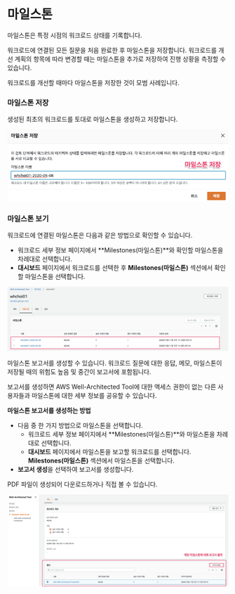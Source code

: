 # 마일스톤

마일스톤은 특정 시점의 워크로드 상태를 기록합니다.

워크로드에 연결된 모든 질문을 처음 완료한 후 마일스톤을 저장합니다. 워크로드를 개선 계획의 항목에 따라 변경할 때는 마일스톤을 추가로 저장하여 진행 상황을 측정할 수 있습니다.

워크로드를 개선할 때마다 마일스톤을 저장한 것이 모범 사례입니다.

### 마일스톤 저장 

생성된 최초의 워크로드를 토대로 마일스톤을 생성하고 저장합니다.

![](.gitbook/assets/image%20%2814%29.png)

### 마일스톤 보기 

워크로드에 연결된 마일스톤은 다음과 같은 방법으로 확인할 수 있습니다.

* 워크로드 세부 정보 페이지에서 **Milestones\(마일스톤\)**와 확인할 마일스톤을 차례대로 선택합니다.
* **대시보드** 페이지에서 워크로드를 선택한 후 **Milestones\(마일스톤\)** 섹션에서 확인할 마일스톤을 선택합니다.

![](.gitbook/assets/image%20%282%29.png)



마일스톤 보고서를 생성할 수 있습니다. 워크로드 질문에 대한 응답, 메모, 마일스톤이 저장될 때의 위험도 높음 및 중간이 보고서에 포함됩니다.

보고서를 생성하면 AWS Well-Architected Tool에 대한 액세스 권한이 없는 다른 사용자들과 마일스톤에 대한 세부 정보를 공유할 수 있습니다.

**마일스톤 보고서를 생성하는 방법**

* 다음 중 한 가지 방법으로 마일스톤을 선택합니다.
  * 워크로드 세부 정보 페이지에서 **Milestones\(마일스톤\)**와 마일스톤을 차례대로 선택합니다.
  * **대시보드** 페이지에서 마일스톤을 보고할 워크로드를 선택합니다. **Milestones\(마일스톤\)** 섹션에서 마일스톤을 선택합니다.
* **보고서 생성**을 선택하여 보고서를 생성합니다.

PDF 파일이 생성되어 다운로드하거나 직접 볼 수 있습니다.

![](.gitbook/assets/image%20%2820%29.png)

